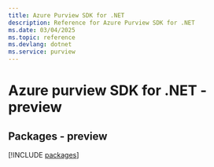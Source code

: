 ```yaml
---
title: Azure Purview SDK for .NET
description: Reference for Azure Purview SDK for .NET
ms.date: 03/04/2025
ms.topic: reference
ms.devlang: dotnet
ms.service: purview
---
```

# Azure purview SDK for .NET - preview
## Packages - preview
[!INCLUDE [packages](purview-index.md)]